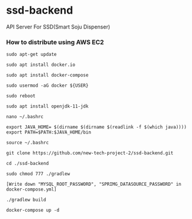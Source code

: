 # ssd-backend
API Server For SSD(Smart Soju Dispenser)

### How to distribute using AWS EC2
```
sudo apt-get update
```

```
sudo apt install docker.io

sudo apt install docker-compose

sudo usermod -aG docker ${USER}

sudo reboot
```

```
sudo apt install openjdk-11-jdk

nano ~/.bashrc

export JAVA_HOME= $(dirname $(dirname $(readlink -f $(which java))))
export PATH=$PATH:$JAVA_HOME/bin

source ~/.bashrc
```

```
git clone https://github.com/new-tech-project-2/ssd-backend.git

cd ./ssd-backend

sudo chmod 777 ./gradlew

[Write down "MYSQL_ROOT_PASSWORD", "SPRIMG_DATASOURCE_PASSWORD" in docker-compose.yml] 

./gradlew build

docker-compose up -d
```
